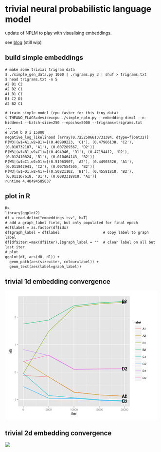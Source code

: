 # trivial neural probabilistic language model

update of NPLM to play with visualising embeddings.

see <a href="http://matpalm.com/blog/">blog</a> (still wip)

## build simple embeddings

```
# make some trivial trigram data
$ ./simple_gen_data.py 1000 | ./ngrams.py 3 | shuf > trigrams.txt
$ head trigrams.txt -n 5
A2 B1 C2
A2 B2 C1
A1 B1 C1
B1 C2 D1
A2 B2 C1
```

```
# train simple model (cpu faster for this tiny data)
$ THEANO_FLAGS=device=cpu ./simple_nplm.py --embedding-dim=1 --n-hidden=1 --batch-size=250 --epochs=5000 --trigrams=trigrams.txt
...
e 3750 b 0 i 15000
negative_log_likelihood [array(0.7252506613731384, dtype=float32)]
P(W3|(w1=A1,w2=B1)=[(0.48999223, 'C1'), (0.47966138, 'C2'), (0.010732187, 'A1'), (0.007289567, 'D2')]
P(W3|(w1=B1,w2=C1)=[(0.494946, 'D1'), (0.47194412, 'D2'), (0.012410824, 'B1'), (0.010464143, 'B2')]
P(W3|(w1=C1,w2=D1)=[(0.51963907, 'A2'), (0.44903326, 'A1'), (0.011842941, 'C2'), (0.007554505, 'B2')]
P(W3|(w1=D1,w2=A1)=[(0.50821102, 'B1'), (0.45581818, 'B2'), (0.011167618, 'D1'), (0.0083318818, 'A1')]
runtime 4.40494585037
```

## plot in R

```
R>
library(ggplot2)
df = read.delim("embeddings.tsv", h=T)
# add a graph_label field, but only populated for final epoch
#df$label = as.factor(df$idx)
df$graph_label = df$label                    # copy label to graph label
df[df$iter!=max(df$iter),]$graph_label = ""  # clear label on all but last iter
# plot
ggplot(df, aes(d0, d1)) + 
  geom_path(aes(size=iter, colour=label)) +
  geom_text(aes(label=graph_label))
```

## trivial 1d embedding convergence 

![](embeddings.1d.png?raw=true)

## trivial 2d embedding convergence

![](embeddings.2dd.png?raw=true)


